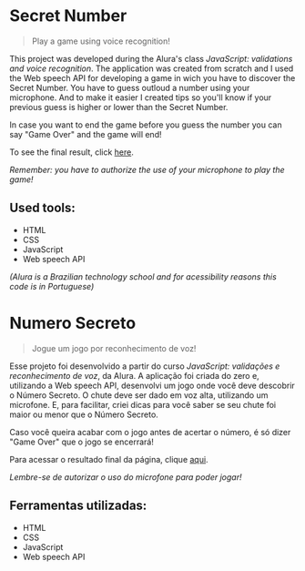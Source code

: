 # Secret Number

> Play a game using voice recognition!

This project was developed during the Alura's class *JavaScript: validations and voice recognition*. The application was created from scratch and I used the Web speech API for developing a game in wich you have to discover the Secret Number. You have to guess outloud a number using your microphone. And to make it easier I created tips so you'll know if your previous guess is higher or lower than the Secret Number.

In case you want to end the game before you guess the number you can say "Game Over" and the game will end!

To see the final result, click [here](https://jogo-numero-secreto-roan-seven.vercel.app/).

*Remember: you have to authorize the use of your microphone to play the game!*

## Used tools:

* HTML
* CSS
* JavaScript
* Web speech API

*(Alura is a Brazilian technology school and for acessibility reasons this code is in Portuguese)*

#

# Numero Secreto 

> Jogue um jogo por reconhecimento de voz!

Esse projeto foi desenvolvido a partir do curso *JavaScript: validações e reconhecimento de voz*, da Alura. A aplicação foi criada do zero e, utilizando a Web speech API, desenvolvi um jogo onde você deve descobrir o Número Secreto. O chute deve ser dado em voz alta, utilizando um microfone. E, para facilitar, criei dicas para você saber se seu chute foi maior ou menor que o Número Secreto.

Caso você queira acabar com o jogo antes de acertar o número, é só dizer "Game Over" que o jogo se encerrará!

Para acessar o resultado final da página, clique [aqui](https://jogo-numero-secreto-roan-seven.vercel.app/).

*Lembre-se de autorizar o uso do microfone para poder jogar!*

## Ferramentas utilizadas:

* HTML
* CSS
* JavaScript
* Web speech API
